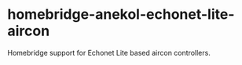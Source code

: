 # homebridge-anekol-echonet-lite-aircon
Homebridge support for Echonet Lite based aircon controllers.
